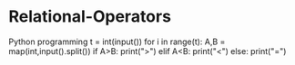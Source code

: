# Relational-Operators
 Python programming
 t = int(input())
for i in range(t):
    	A,B = map(int,input().split())
    	if A>B:
    	    print(">")
    	elif A<B:
    	    print("<")
    	else:
    	    print("=")

